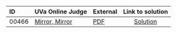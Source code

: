 | ID | UVa Online Judge | External | Link to solution |
|:---|:---|:---|:---:|
| 00466 | [Mirror, Mirror](https://onlinejudge.org/index.php?option=com_onlinejudge&Itemid=8&category=624&page=show_problem&problem=407) | [PDF](https://onlinejudge.org/external/4/466.pdf) | [Solution](https://github.com/versenyi98/uva-solutions/tree/main/solutions/00466%20-%20Mirror%2C%20Mirror)|
